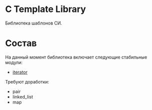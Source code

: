 C Template Library
==================

Библиотека шаблонов СИ.

Состав
======

На данный момент библиотека включает следующие стабильные модули:
  - [iterator][]

Требуют доработки:
  - pair
  - linked_list
  - map

[iterator]: https://github.com/gysevvlad/CTL/blob/master/ITERATOR.md


